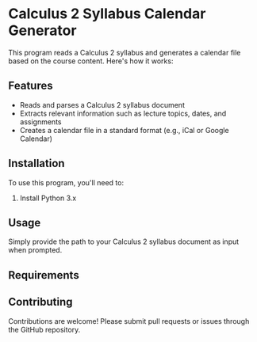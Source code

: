 # Calculus 2 Syllabus Calendar Generator

This program reads a Calculus 2 syllabus and generates a calendar file based on the course content. Here's how it works:

## Features

- Reads and parses a Calculus 2 syllabus document
- Extracts relevant information such as lecture topics, dates, and assignments
- Creates a calendar file in a standard format (e.g., iCal or Google Calendar)

## Installation

To use this program, you'll need to:

1. Install Python 3.x

## Usage

Simply provide the path to your Calculus 2 syllabus document as input when prompted.

## Requirements

## Contributing

Contributions are welcome! Please submit pull requests or issues through the GitHub repository.
